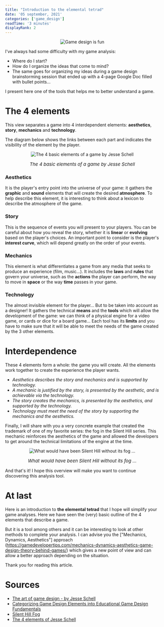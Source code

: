 ```yaml
---
title: "Introduction to the elemental tetrad"
date: '05 september, 2021'
categories: ['game_design']
readTime: '3 minutes'
displayRank: 2
---
```


<p align="center">
  <img src="../images/four_elements_logo.jpg" title="Game design is fun" alt="Game design is fun" />
</p>

I've always had some difficulty with my game analysis:
* Where do I start?
* How do I organize the ideas that come to mind?
* The same goes for organizing my ideas during a game design brainstorming session that ended up with a 4-page Google Doc filled with bullet points...

I present here one of the tools that helps me to better understand a game.

# The 4 elements
This view separates a game into 4 interdependent elements: <b>aesthetics</b>, <b>story</b>, <b>mechanics</b> and <b>technology</b>.

The diagram below shows the links between each part and indicates the visibility of the element by the player.

<p align="center">
  <img src="../images/four_elements_schema.jpg" title="The 4 basic elements of a game by Jesse Schell" alt="The 4 basic elements of a game by Jesse Schell" />
  <figcaption style="text-align: center; font-size: 15px"><em>The 4 basic elements of a game by Jesse Schell</em></figcaption>
</p>

### Aesthetics
It is the player's entry point into the universe of your game: it gathers the <b>graphic</b> and <b>sound</b> elements that will create the desired <b>atmosphere</b>. To help describe this element, it is interesting to think about a lexicon to describe the atmosphere of the game.

### Story
This is the sequence of events you will present to your players. You can be careful about how you reveal the story, whether it is <b>linear</b> or <b>evolving</b> based on the player's choices. An important point to consider is the player's <b>interest curve</b>, which will depend greatly on the order of your events.

### Mechanics
This element is what differentiates a game from any media that seeks to produce an experience (film, music...). It includes the <b>laws</b> and <b>rules</b> that govern your universe, such as the <b>actions</b> the player can perform, the way to move in <b>space</b> or the way <b>time</b> passes in your game.

### Technology
The almost invisible element for the player... But to be taken into account as a designer! It gathers the technical <b>means</b> and the <b>tools</b> which will allow the development of the game: we can think of a physical engine for a video game, or cards or dice for a board game... Each tool has its <b>limits</b> and you have to make sure that it will be able to meet the needs of the game created by the 3 other elements.

# Interdependence
These 4 elements form a whole: the game you will create. All the elements work together to create the experience the player wants.

* <em>Aesthetics describes the story and mechanics and is supported by technology.</em>
* <em>A mechanic is justified by the story, is presented by the aesthetic, and is achievable via the technology.</em>
* <em>The story creates the mechanics, is presented by the aesthetics, and supported by the technology.</em>
* <em>Technology must meet the need of the story by supporting the mechanics and the aesthetics.</em>

Finally, I will share with you a very concrete example that created the trademark of one of my favorite series: the fog in the Silent Hill series. This mechanic reinforces the aesthetics of the game and allowed the developers to get around the technical limitations of the engine at the time.

<p align="center">
  <img src="../images/four_elements_silent_hill.jpg" title="What would have been Silent Hill without its fog ..." alt="What would have been Silent Hill without its fog ..." />
  <figcaption style="text-align: center; font-size: 15px"><em>What would have been Silent Hill without its fog ...</em></figcaption>
</p>

And that's it! I hope this overview will make you want to continue discovering this analysis tool.
# At last
Here is an introduction to <b>the elemental tetrad</b> that I hope will simplify your game analyses. Here we have seen the (very) basic outline of the 4 elements that describe a game.

But it is a tool among others and it can be interesting to look at other methods to complete your analysis. I can advise you the ["Mechanics, Dynamics, Aesthetics"] approach (https://gamedevelopertips.com/mechanics-dynamics-aesthetics-game-design-theory-behind-games/) which gives a new point of view and can allow a better approach depending on the situation.

Thank you for reading this article.
# Sources
- [The art of game design - by Jesse Schell](https://www.schellgames.com/art-of-game-design/)
- [Categorizing Game Design Elements into Educational Game Design Fundamentals](https://www.intechopen.com/chapters/70106)
- [Silent Hill Fog](https://silenthill.fandom.com/wiki/Fog_World#Trivia)
- [The 4 elements of Jesse Schell](https://www.researchgate.net/figure/The-Elemental-Tetrad-adapted-from-Schell-2008_fig2_280055626)
